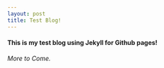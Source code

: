 ```yaml
---
layout: post
title: Test Blog!
---
```


#### This is my test blog using Jekyll for Github pages!

*More to Come.*

